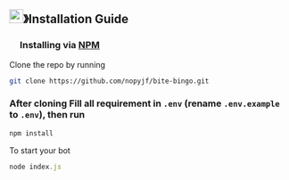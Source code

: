 ## <img src="https://cdn.discordapp.com/emojis/814216203466965052.png" width="25px" height="25px">》Installation Guide

### <img src="https://cdn.discordapp.com/emojis/1028680849195020308.png" width="15px" height="15px"> Installing via [NPM](https://www.npmjs.com/)
Clone the repo by running
```bash
git clone https://github.com/nopyjf/bite-bingo.git
```

### After cloning Fill all requirement in `.env` **(rename `.env.example` to `.env`)**, then run

```bash
npm install
```
To start your bot 

```js
node index.js
```